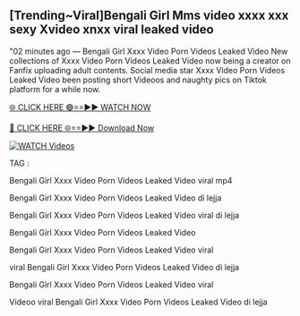 ## [Trending~Viral]Bengali Girl Mms video xxxx xxx sexy Xvideo xnxx viral leaked video


"02 minutes ago —  Bengali Girl Xxxx Video Porn Videos Leaked Video New collections of   Xxxx Video Porn Videos Leaked Video now being a creator on Fanfix uploading adult contents. Social media star   Xxxx Video Porn Videos Leaked Video been posting short Videoos and naughty pics on Tiktok platform for a while now.


[🌐 CLICK HERE 🟢==►► WATCH NOW](https://cutt.ly/mrqM9kNd)

[🔴 CLICK HERE 🌐==►► Download Now](https://cutt.ly/mrqM9kNd)

[![WATCH Videos](https://i.imgur.com/dJHk4Zq.gif)](https://cutt.ly/mrqM9kNd)


TAG :

Bengali Girl Xxxx Video Porn Videos Leaked Video viral mp4

Bengali Girl Xxxx Video Porn Videos Leaked Video di lejja

Bengali Girl Xxxx Video Porn Videos Leaked Video viral di lejja

Bengali Girl Xxxx Video Porn Videos Leaked Video

Bengali Girl Xxxx Video Porn Videos Leaked Video viral

viral Bengali Girl Xxxx Video Porn Videos Leaked Video di lejja

Bengali Girl Xxxx Video Porn Videos Leaked Video viral

Videoo viral Bengali Girl Xxxx Video Porn Videos Leaked Video di lejja
